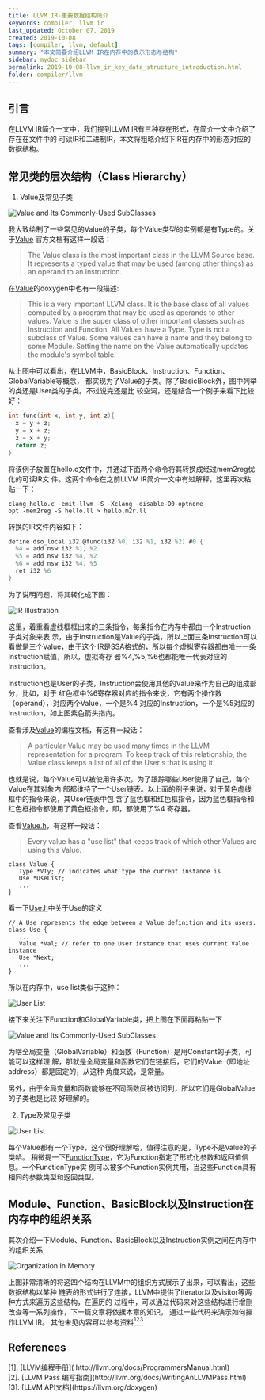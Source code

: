 ```yaml
---
title: LLVM IR-重要数据结构简介
keywords: compiler, llvm ir
last_updated: October 07, 2019
created: 2019-10-08
tags: [compiler, llvm, default]
summary: "本文简要介绍LLVM IR在内存中的表示形态与结构"
sidebar: mydoc_sidebar
permalink: 2019-10-08-llvm_ir_key_data_structure_introduction.html
folder: compiler/llvm
---
```


## 引言
在LLVM IR简介一文中，我们提到LLVM IR有三种存在形式，在简介一文中介绍了存在在文件中的
可读IR和二进制IR，本文将粗略介绍下IR在内存中的形态对应的数据结构。

## 常见类的层次结构（Class Hierarchy）

1. Value及常见子类

![Value and Its Commonly-Used SubClasses](/assets/img/2019-10-08-llvm_ir_key_data_structure_introduction/1.png)


我大致绘制了一些常见的Value的子类，每个Value类型的实例都是有Type的。关于[Value](http://llvm.org/docs/ProgrammersManual.html#the-value-class)
官方文档有这样一段话：
>The Value class is the most important class in the LLVM Source base. It represents a
>typed value that may be used (among other things) as an operand to an instruction.

在[Value](http://llvm.org/doxygen/Value_8h_source.html)的doxygen中也有一段描述:

>This is a very important LLVM class. It is the base class of all values computed by a
>program that may be used as operands to other values. Value is the super class of
>other important classes such as Instruction and Function. All Values have a Type. Type
>is not a subclass of Value. Some values can have a name and they belong to some
>Module. Setting the name on the Value automatically updates the module's symbol
>table.

从上图中可以看出，在LLVM中，BasicBlock、Instruction、Function、GlobalVariable等概念，
都实现为了Value的子类。除了BasicBlock外，图中列举的类还是User类的子类。不过说完还是比
较空洞，还是结合一个例子来看下比较好：

```c
int func(int x, int y, int z){ 
  x = y + z; 
  y = x + z; 
  z = x + y; 
  return z; 
}
```
将该例子放置在hello.c文件中，并通过下面两个命令将其转换成经过mem2reg优化的可读IR文
件。这两个命令在之前LLVM IR简介一文中有过解释，这里再次粘贴一下：

```
clang hello.c -emit-llvm -S -Xclang -disable-O0-optnone 
opt -mem2reg -S hello.ll > hello.m2r.ll
```

转换的IR文件内容如下：
```c
define dso_local i32 @func(i32 %0, i32 %1, i32 %2) #0 { 
  %4 = add nsw i32 %1, %2 
  %5 = add nsw i32 %4, %2 
  %6 = add nsw i32 %4, %5 
  ret i32 %6 
} 
```
为了说明问题，将其转化成下图：

![IR Illustration](/assets/img/2019-10-08-llvm_ir_key_data_structure_introduction/2.png)

这里，着重看虚线框框出来的三条指令，每条指令在内存中都由一个Instruction子类对象来表
示，由于Instruction是Value的子类，所以上面三条Instruction可以看做是三个Value，由于这个
IR是SSA格式的，所以每个虚拟寄存器都由唯一一条Instruction赋值，所以，虚拟寄存
器%4,%5,%6也都能唯一代表对应的Instruction。


Instruction也是User的子类，Instruction会使用其他的Value来作为自己的组成部分，比如，对于
红色框中%6寄存器对应的指令来说，它有两个操作数（operand），对应两个Value，一个是%4
对应的Instruction，一个是%5对应的Instruction，如上图紫色箭头指向。

查看涉及[Value](http://llvm.org/docs/ProgrammersManual.html#the-value-class)的编程文档，有这样一段话：

> A particular Value may be used many times in the LLVM representation for a program.
To keep track of this relationship, the Value class keeps a list of all of the User s that is
using it.

也就是说，每个Value可以被使用许多次，为了跟踪哪些User使用了自己，每个Value在其对象内
部都维持了一个User链表。以上面的例子来说，对于黄色虚线框中的指令来说，其User链表中包
含了蓝色框和红色框指令，因为蓝色框指令和红色框指令都使用了黄色框指令，即，都使用了%4
寄存器。

查看[Value.h](http://llvm.org/doxygen/Value_8h_source.html)，有这样一段话：

> Every value has a "use list" that keeps track of which other Values are using this Value.

```
class Value { 
   Type *VTy; // indicates what type the current instance is 
   Use *UseList; 
   ... 
}
```

看一下[Use.h](http://llvm.org/doxygen/Use_8h_source.html#l00055)中关于Use的定义
```
// A Use represents the edge between a Value definition and its users. 
class Use { 
   ... 
   Value *Val; // refer to one User instance that uses current Value instance 
   Use *Next; 
   ... 
} 
```

所以在内存中，use list类似于这种：

![User List](/assets/img/2019-10-08-llvm_ir_key_data_structure_introduction/user_list.png)

接下来关注下Function和GlobalVariable类，把上图在下面再粘贴一下

![Value and Its Commonly-Used SubClasses](/assets/img/2019-10-08-llvm_ir_key_data_structure_introduction/1.png)

为啥全局变量（GlobalVariable）和函数（Function）是用Constant的子类，可能可以这样理
解，那就是全局变量和函数它们在链接后，它们的Value（即地址address）都是固定的，从这种
角度来说，是常量。

另外，由于全局变量和函数能够在不同函数间被访问到，所以它们是GlobalValue的子类也是比较
好理解的。

2. Type及常见子类

![User List](/assets/img/2019-10-08-llvm_ir_key_data_structure_introduction/type_and_subclass.png)

每个Value都有一个Type，这个很好理解哈，值得注意的是，Type不是Value的子类哈。
稍微提一下[FunctionType](http://llvm.org/docs/ProgrammersManual.html#functiontype)，它为Function指定了形式化参数和返回值信息。一个FunctionType实
例可以被多个Function实例共用，当这些Function具有相同的参数类型和返回类型。

## Module、Function、BasicBlock以及Instruction在内存中的组织关系

其次介绍一下Module、Function、BasicBlock以及Instruction实例之间在内存中的组织关系

![Organization In Memory](/assets/img/2019-10-08-llvm_ir_key_data_structure_introduction/relation.png)

上图非常清晰的将这四个结构在LLVM中的组织方式展示了出来，可以看出，这些数据结构以某种
链表的形式进行了连接，LLVM中提供了iterator以及visitor等两种方式来遍历这些结构，在遍历的
过程中，可以通过代码来对这些结构进行增删改查等一系列操作，下一篇文章将依据本章的知识，
通过一些代码来演示如何操作LLVM IR。
其他未见内容可以参考资料[<sup>1</sup>](#refer-anchor-1)[<sup>2</sup>](#refer-anchor-2)[<sup>3</sup>](#refer-anchor-3)

## References

<div id="refer-anchor-1"></div>
[1]. [LLVM编程手册]( http://llvm.org/docs/ProgrammersManual.html)
<div id="refer-anchor-2"></div>
[2]. [LLVM Pass 编写指南](http://llvm.org/docs/WritingAnLLVMPass.html)
<div id="refer-anchor-3"></div>
[3]. [LLVM API文档](https://llvm.org/doxygen)
